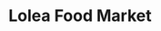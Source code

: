 ---
title: "Lolea Food Market"
url: /ciudad-autonoma-de-buenos-aires/lolea-food-market/
shop: Gemüse & Obst
---
